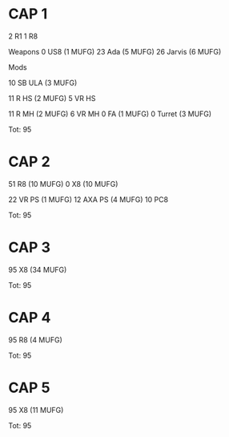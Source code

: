 # CAP 1

2 R1
1 R8

Weapons
0 US8 (1 MUFG)
23 Ada (5 MUFG)
26 Jarvis (6 MUFG)

Mods

10 SB ULA (3 MUFG)

11 R HS (2 MUFG)
5 VR HS

11 R MH (2 MUFG)
6 VR MH
0 FA (1 MUFG)
0 Turret (3 MUFG)

Tot: 95



# CAP 2

51 R8 (10 MUFG)
0 X8 (10 MUFG)

22 VR PS (1 MUFG)
12 AXA PS (4 MUFG)
10 PC8

Tot: 95



# CAP 3

95 X8 (34 MUFG)

Tot: 95



# CAP 4
95 R8 (4 MUFG)

Tot: 95



# CAP 5
95 X8 (11 MUFG)

Tot: 95
